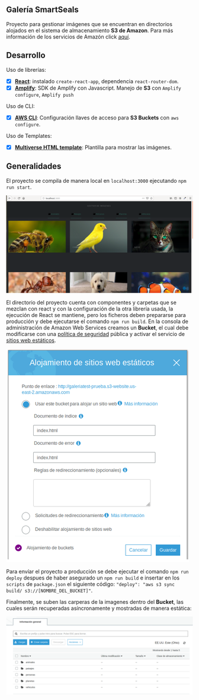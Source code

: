 ## Galería SmartSeals 

Proyecto para gestionar imágenes que se encuentran en directorios alojados en el sistema de almacenamiento **S3 de Amazon**.
Para más información de los servicios de Amazón click [aquí](https://aws.amazon.com/es/s3/faqs/?nc=sn&loc=7).

## Desarrollo

Uso de librerías:
- [x] **[React](https://www.npmjs.com/package/create-react-app)**: instalado `create-react-app`, dependencia `react-router-dom`.
- [x] **[Amplify](https://aws-amplify.github.io/docs/js/start)**: SDK de Amplify con Javascript. Manejo de **S3** con `Amplify configure`, `Amplify push`

Uso de CLI:
- [x] **[AWS CLI](https://docs.aws.amazon.com/es_es/cli/latest/userguide/cli-chap-install.html)**: Configuración llaves de acceso para **S3 Buckets** con `aws configure`.

Uso de Templates:
- [x] **[Multiverse HTML template](https://html5up.net/multiverse)**: Plantilla para mostrar las imágenes.

##  Generalidades

El proyecto se compila de manera local en `localhost:3000` ejecutando `npm run start`. 

![](src/imagenes/captura1.png)

El directorio del proyecto cuenta con componentes y carpetas que se mezclan con react y con la configuración de la otra librería usada, la ejecución de React se mantiene, pero los ficheros deben prepararse para producción y debe ejecutarse el comando `npm run build`. En la consola de administración de Amazon Web Services creamos un **Bucket**, el cual debe modificarse con una [política de seguridad](https://docs.aws.amazon.com/es_es/AmazonS3/latest/dev/example-bucket-policies.html) pública y activar el servicio de [sitios web estáticos](https://docs.aws.amazon.com/es_es/AmazonS3/latest/dev/WebsiteHosting.html).

![](src/imagenes/captura2.png)

Para envíar el proyecto a producción se debe ejecutar el comando `npm run deploy` despues de haber asegurado un `npm run build` e insertar en los `scripts` de `package.json` el siguiente código: `"deploy": "aws s3 sync build/ s3://[NOMBRE_DEL_BUCKET]"`.

Finalmente, se suben las carperas de la imagenes dentro del **Bucket**, las cuales serán recuperadas asíncronamente y mostradas de manera estática:

![](src/imagenes/captura3.png)
